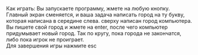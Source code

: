 Как играть:
Вы запускаете программу, жмете на любую кнопку. Главный экран сменяется, и ваша задача написать город на ту букву, которая написана в середине слева. сверху написан город компьютера. Вы пишете свой город и жмете на enter, после чего компьютер придумывает новый город. Так по кругу, пока города не закончатся, либо пока игрок не проиграет.  
Для завершения игры нажмите esc
